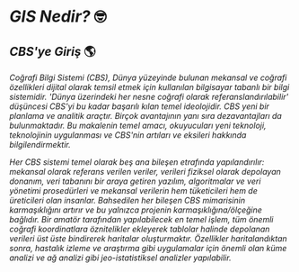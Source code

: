 # *GIS Nedir?* 🤓

## *CBS'ye Giriş* 🌎

*Coğrafi Bilgi Sistemi (CBS), Dünya yüzeyinde bulunan mekansal ve coğrafi özellikleri dijital olarak temsil etmek için kullanılan bilgisayar tabanlı bir bilgi sistemidir.
'Dünya üzerindeki her nesne coğrafi olarak referanslandırılabilir' düşüncesi CBS'yi bu kadar başarılı kılan temel ideolojidir. CBS yeni bir planlama ve analitik araçtır. Birçok avantajının yanı sıra dezavantajları da bulunmaktadır. Bu makalenin temel amacı, okuyucuları yeni teknoloji, teknolojinin uygulanması ve CBS'nin artıları ve eksileri hakkında bilgilendirmektir.*

*Her CBS sistemi temel olarak beş ana bileşen etrafında yapılandırılır: mekansal olarak referans verilen veriler, verileri fiziksel olarak depolayan donanım, veri tabanını bir araya getiren yazılım, algoritmalar ve veri yönetimi prosedürleri ve mekansal verilerin hem tüketicileri hem de üreticileri olan insanlar. Bahsedilen her bileşen CBS mimarisinin karmaşıklığını artırır ve bu yalnızca projenin karmaşıklığına/ölçeğine bağlıdır. Bir amatör tarafından yapılabilecek en temel işlem, tüm önemli coğrafi koordinatlara öznitelikler ekleyerek tablolar halinde depolanan verileri üst üste bindirerek haritalar oluşturmaktır. Özellikler haritalandıktan sonra, hastalık izleme ve araştırma gibi uygulamalar için önemli olan küme analizi ve ağ analizi gibi jeo-istatistiksel analizler yapılabilir.*


